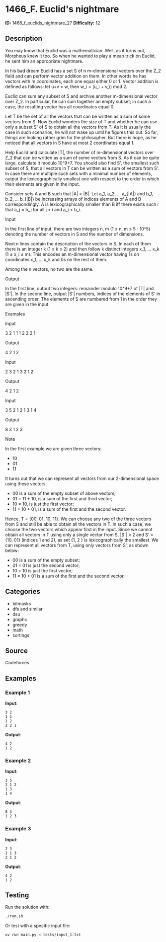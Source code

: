 # 1466_F. Euclid's nightmare

**ID:** 1466_f_euclids_nightmare_27
**Difficulty:** 12

## Description

You may know that Euclid was a mathematician. Well, as it turns out, Morpheus knew it too. So when he wanted to play a mean trick on Euclid, he sent him an appropriate nightmare.

In his bad dream Euclid has a set S of n m-dimensional vectors over the Z_2 field and can perform vector addition on them. In other words he has vectors with m coordinates, each one equal either 0 or 1. Vector addition is defined as follows: let u+v = w, then w_i = (u_i + v_i) mod 2.

Euclid can sum any subset of S and archive another m-dimensional vector over Z_2. In particular, he can sum together an empty subset; in such a case, the resulting vector has all coordinates equal 0.

Let T be the set of all the vectors that can be written as a sum of some vectors from S. Now Euclid wonders the size of T and whether he can use only a subset S' of S to obtain all the vectors from T. As it is usually the case in such scenarios, he will not wake up until he figures this out. So far, things are looking rather grim for the philosopher. But there is hope, as he noticed that all vectors in S have at most 2 coordinates equal 1.

Help Euclid and calculate |T|, the number of m-dimensional vectors over Z_2 that can be written as a sum of some vectors from S. As it can be quite large, calculate it modulo 10^9+7. You should also find S', the smallest such subset of S, that all vectors in T can be written as a sum of vectors from S'. In case there are multiple such sets with a minimal number of elements, output the lexicographically smallest one with respect to the order in which their elements are given in the input.

Consider sets A and B such that |A| = |B|. Let a_1, a_2, ... a_{|A|} and b_1, b_2, ... b_{|B|} be increasing arrays of indices elements of A and B correspondingly. A is lexicographically smaller than B iff there exists such i that a_j = b_j for all j < i and a_i < b_i.

Input

In the first line of input, there are two integers n, m (1 ≤ n, m ≤ 5 ⋅ 10^5) denoting the number of vectors in S and the number of dimensions.

Next n lines contain the description of the vectors in S. In each of them there is an integer k (1 ≤ k ≤ 2) and then follow k distinct integers x_1, ... x_k (1 ≤ x_i ≤ m). This encodes an m-dimensional vector having 1s on coordinates x_1, ... x_k and 0s on the rest of them.

Among the n vectors, no two are the same.

Output

In the first line, output two integers: remainder modulo 10^9+7 of |T| and |S'|. In the second line, output |S'| numbers, indices of the elements of S' in ascending order. The elements of S are numbered from 1 in the order they are given in the input.

Examples

Input


3 2
1 1
1 2
2 2 1


Output


4 2
1 2


Input


2 3
2 1 3
2 1 2


Output


4 2
1 2


Input


3 5
2 1 2
1 3
1 4


Output


8 3
1 2 3

Note

In the first example we are given three vectors:

  * 10
  * 01
  * 11



It turns out that we can represent all vectors from our 2-dimensional space using these vectors:

  * 00 is a sum of the empty subset of above vectors;
  * 01 = 11 + 10, is a sum of the first and third vector;
  * 10 = 10, is just the first vector;
  * 11 = 10 + 01, is a sum of the first and the second vector.



Hence, T = \{00, 01, 10, 11\}. We can choose any two of the three vectors from S and still be able to obtain all the vectors in T. In such a case, we choose the two vectors which appear first in the input. Since we cannot obtain all vectors in T using only a single vector from S, |S'| = 2 and S' = \{10, 01\} (indices 1 and 2), as set \{1, 2 \} is lexicographically the smallest. We can represent all vectors from T, using only vectors from S', as shown below:

  * 00 is a sum of the empty subset;
  * 01 = 01 is just the second vector;
  * 10 = 10 is just the first vector;
  * 11 = 10 + 01 is a sum of the first and the second vector.

## Categories

- bitmasks
- dfs and similar
- dsu
- graphs
- greedy
- math
- sortings

## Source

Codeforces

## Examples

### Example 1

**Input**:
```
3 2
1 1
1 2
2 2 1
```

**Output**:
```
4 2
1 2
```

### Example 2

**Input**:
```
3 5
2 1 2
1 3
1 4
```

**Output**:
```
8 3
1 2 3
```

### Example 3

**Input**:
```
2 3
2 1 3
2 1 2
```

**Output**:
```
4 2
1 2
```


## Testing

Run the solution with:

```bash
./run.sh
```

Or test with a specific input file:

```bash
uv run main.py < tests/input_1.txt
```
